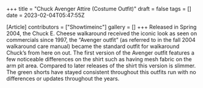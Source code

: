 +++
title = "Chuck Avenger Attire (Costume Outfit)"
draft = false
tags = []
date = 2023-02-04T05:47:55Z

[Article]
contributors = ["Showtimeinc"]
gallery = []
+++
Released in Spring 2004, the Chuck E. Cheese walkaround received the iconic look as seen on commercials since 1997, the “Avenger outfit” (as referred to in the fall 2004 walkaround care manual) became the standard outfit for walkaround Chuck’s from here on out. The first version of the Avenger outfit features a few noticeable differences on the shirt such as having mesh fabric on the arm pit area. Compared to later releases of the shirt this version is slimmer. The green shorts have stayed consistent throughout this outfits run with no differences or updates throughout the years.
